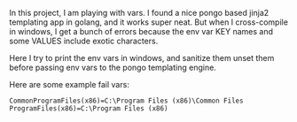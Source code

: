 In this project, I am playing with vars.
I found a nice pongo based jinja2 templating app in golang, and it works super neat.
But when I cross-compile in windows, I get a bunch of errors because the env var KEY names and some VALUES include exotic characters.

Here I try to print the env vars in windows, and sanitize them unset them before passing env vars to the pongo templating engine.


Here are some example fail vars:

```
CommonProgramFiles(x86)=C:\Program Files (x86)\Common Files
ProgramFiles(x86)=C:\Program Files (x86)
```